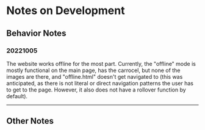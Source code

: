 # Notes on Development

## Behavior Notes

### 20221005

The website works offline for the most part. Currently, the "offline" mode is mostly functional on the main page, has the carrocel, but none of the images are there, and "offline.html" doesn't get navigated to (this was anticipated, as there is not literal or direct navigation patterns the user has to get to the page. However, it also does not have a rollover function by default).

---

## Other Notes

